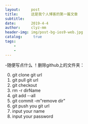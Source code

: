 ```yaml
---
layout:     post
title:      这是我个人博客的第一篇文章
subtitle:   
date:       2019-4-4
author:     clyz-mm
header-img: img/post-bg-ios9-web.jpg
catalog: 	 true
tags:
    - 
    - 
---
```

-随便写点什么
！删除github上的文件夹：

0. git clone git url
1. git pull git url
2. git checkout 
3. rm -r dirName
4. git add --all
5. git commit -m"remove dir"
6. git push you git url
7. input your name 
8. input your password
